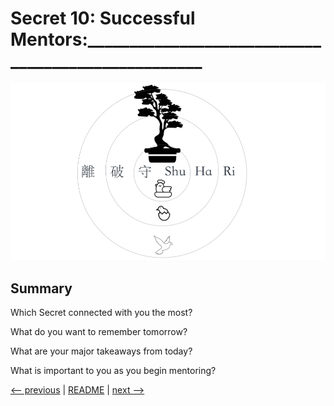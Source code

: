 # Secret 10: Successful Mentors:___________________________________________________

![Shu-Ha-Ri](images/s10-010-shuhari.png?raw=true)

## Summary

Which Secret connected with you the most?

What do you want to remember tomorrow?

What are your major takeaways from today?

What is important to you as you begin mentoring?

[<-- previous](09.md) | [README](README.md) | [next -->](ads.md)
